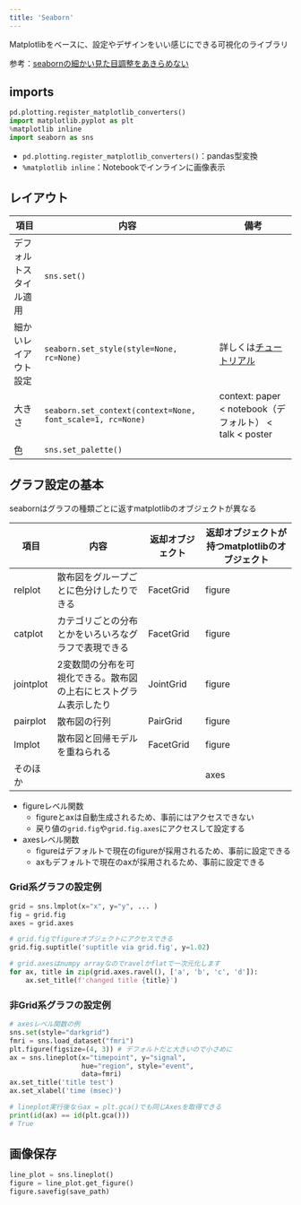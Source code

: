 ```yaml
---
title: 'Seaborn'
---
```


Matplotlibをベースに、設定やデザインをいい感じにできる可視化のライブラリ

参考：[seabornの細かい見た目調整をあきらめない](https://qiita.com/skotaro/items/7fee4dd35c6d42e0ebae)

## imports
```py
pd.plotting.register_matplotlib_converters()
import matplotlib.pyplot as plt
%matplotlib inline
import seaborn as sns
```

- `pd.plotting.register_matplotlib_converters()`：pandas型変換
- `%matplotlib inline`：Notebookでインラインに画像表示

## レイアウト

項目 | 内容 | 備考
--- | --- | ---
デフォルトスタイル適用 | `sns.set()` |
細かいレイアウト設定 | `seaborn.set_style(style=None, rc=None)` | 詳しくは[チュートリアル](http://seaborn.pydata.org/tutorial/aesthetics.html#overriding-elements-of-the-seaborn-styles)
大きさ | `seaborn.set_context(context=None, font_scale=1, rc=None)` | context: paper < notebook（デフォルト） < talk < poster
色 | `sns.set_palette()`

## グラフ設定の基本
seabornはグラフの種類ごとに返すmatplotlibのオブジェクトが異なる

項目 | 内容 | 返却オブジェクト | 返却オブジェクトが持つmatplotlibのオブジェクト
--- | --- | --- | ---
relplot | 散布図をグループごとに色分けしたりできる | FacetGrid | figure
catplot | カテゴリごとの分布とかをいろいろなグラフで表現できる | FacetGrid | figure
jointplot | 2変数間の分布を可視化できる。散布図の上右にヒストグラム表示したり | JointGrid | figure
pairplot | 散布図の行列 | PairGrid | figure
lmplot | 散布図と回帰モデルを重ねられる | FacetGrid | figure
そのほか | | | axes

- figureレベル関数
  - figureとaxは自動生成されるため、事前にはアクセスできない
  - 戻り値の`grid.fig`や`grid.fig.axes`にアクセスして設定する
- axesレベル関数
  - figureはデフォルトで現在のfigureが採用されるため、事前に設定できる
  - axもデフォルトで現在のaxが採用されるため、事前に設定できる

### Grid系グラフの設定例
```py
grid = sns.lmplot(x="x", y="y", ... )
fig = grid.fig
axes = grid.axes

# grid.figでfigureオブジェクトにアクセスできる
grid.fig.suptitle('suptitle via grid.fig', y=1.02)

# grid.axesはnumpy arrayなのでravelかflatで一次元化します
for ax, title in zip(grid.axes.ravel(), ['a', 'b', 'c', 'd']):
    ax.set_title(f'changed title {title}')

```

### 非Grid系グラフの設定例
```py
# axesレベル関数の例
sns.set(style="darkgrid")
fmri = sns.load_dataset("fmri")
plt.figure(figsize=(4, 3)) # デフォルトだと大きいので小さめに
ax = sns.lineplot(x="timepoint", y="signal",
                  hue="region", style="event",
                  data=fmri)
ax.set_title('title test')
ax.set_xlabel('time (msec)')

# lineplot実行後ならax = plt.gca()でも同じAxesを取得できる
print(id(ax) == id(plt.gca()))
# True
```

## 画像保存
```py
line_plot = sns.lineplot()
figure = line_plot.get_figure()
figure.savefig(save_path)
```